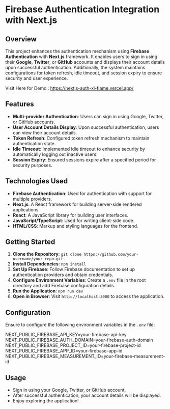# Firebase Authentication Integration with Next.js

## Overview
This project enhances the authentication mechanism using **Firebase Authentication** with **Next.js** framework. It enables users to sign in using their **Google**,  **Twitter**, or **GitHub** accounts and displays their account details upon successful authentication. Additionally, the system maintains configurations for token refresh, idle timeout, and session expiry to ensure security and user experience.

Visit Here for Demo : https://nextjs-auth-xi-flame.vercel.app/

## Features
- **Multi-provider Authentication**: Users can sign in using Google, Twitter, or GitHub accounts.
- **User Account Details Display**: Upon successful authentication, users can view their account details.
- **Token Refresh**: Configured token refresh mechanism to maintain authentication state.
- **Idle Timeout**: Implemented idle timeout to enhance security by automatically logging out inactive users.
- **Session Expiry**: Ensured sessions expire after a specified period for security purposes.

## Technologies Used
- **Firebase Authentication**: Used for authentication with support for multiple providers.
- **Next.js**: A React framework for building server-side rendered applications.
- **React**: A JavaScript library for building user interfaces.
- **JavaScript/TypeScript**: Used for writing client-side code.
- **HTML/CSS**: Markup and styling languages for the frontend.

## Getting Started
1. **Clone the Repository**: `git clone https://github.com/your-username/your-repo.git`
2. **Install Dependencies**: `npm install`
3. **Set Up Firebase**: Follow Firebase documentation to set up authentication providers and obtain credentials.
4. **Configure Environment Variables**: Create a `.env` file in the root directory and add Firebase configuration details.
5. **Run the Application**: `npm run dev`
6. **Open in Browser**: Visit `http://localhost:3000` to access the application.

## Configuration
Ensure to configure the following environment variables in the `.env` file:

NEXT_PUBLIC_FIREBASE_API_KEY=your-firebase-api-key
NEXT_PUBLIC_FIREBASE_AUTH_DOMAIN=your-firebase-auth-domain
NEXT_PUBLIC_FIREBASE_PROJECT_ID=your-firebase-project-id
NEXT_PUBLIC_FIREBASE_APP_ID=your-firebase-app-id
NEXT_PUBLIC_FIREBASE_MEASUREMENT_ID=your-firebase-measurement-id

## Usage
- Sign in using your Google, Twitter, or GitHub account.
- After successful authentication, your account details will be displayed.
- Enjoy exploring the application!
